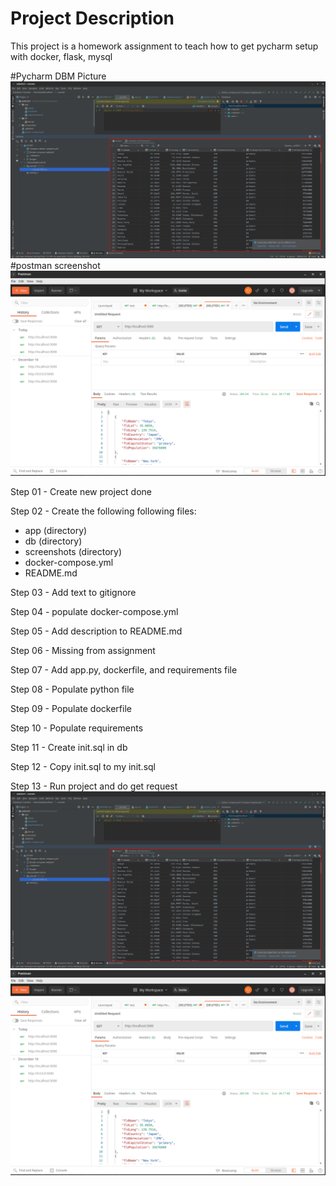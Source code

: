 # Project Description
This project is a homework assignment to teach how to get pycharm setup with docker, flask, mysql

#Pycharm DBM Picture
![table](./screenshots/table.png)
#postman screenshot
![Get request](./screenshots/getrequest.png)


Step 01 - Create new project done

Step 02 - Create the following following files:
* app (directory)
* db (directory)
* screenshots (directory)
* docker-compose.yml
* README.md

Step 03 - Add text to gitignore

Step 04 - populate docker-compose.yml

Step 05 - Add description to README.md

Step 06 - Missing from assignment

Step 07 - Add app.py, dockerfile, and requirements file

Step 08 - Populate python file

Step 09 - Populate dockerfile

Step 10 - Populate requirements

Step 11 - Create init.sql in db

Step 12 - Copy init.sql to my init.sql

Step 13 - Run project and do get request
![table](./screenshots/table.png)
![Get request](./screenshots/getrequest.png)
